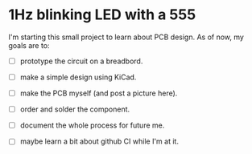 # 1Hz blinking LED with a 555

I'm starting this small project to learn about PCB design.
As of now, my goals are to:
 - [ ] prototype the circuit on a breadbord.
 - [ ] make a simple design using KiCad.
 - [ ] make the PCB myself (and post a picture here).
 - [ ] order and solder the component.
 - [ ] document the whole process for future me.
 - [ ] maybe learn a bit about github CI while I'm at it.

